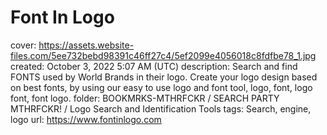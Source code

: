 # Font In Logo

cover: https://assets.website-files.com/5ee732bebd98391c46ff27c4/5ef2099e4056018c8fdfbe78_1.jpg
created: October 3, 2022 5:07 AM (UTC)
description: Search and find FONTS used by World Brands in their logo. Create your logo design based on best fonts, by using our easy to use logo and font tool, logo, font, logo font, font logo.
folder: BOOKMRKS-MTHRFCKR / SEARCH PARTY MTHRFCKR! / Logo Search and Identification Tools
tags: Search, engine, logo
url: https://www.fontinlogo.com